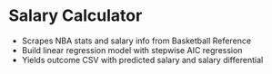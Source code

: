 # Salary Calculator

* Scrapes NBA stats and salary info from Basketball Reference
* Build linear regression model with stepwise AIC regression
* Yields outcome CSV with predicted salary and salary differential
